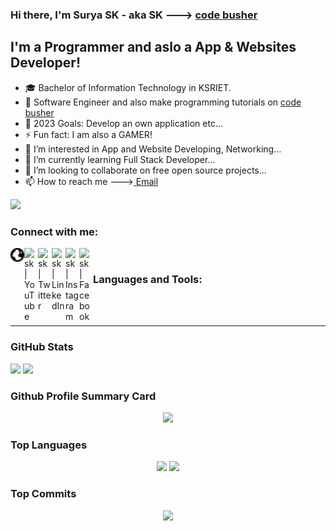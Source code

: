 ### Hi there, I'm Surya SK - aka SK ---> <a href="https://youtube.com/@codebusher" target="_blank"> code busher </a>

## I'm a Programmer and aslo a App  & Websites Developer!
- 🎓 Bachelor of Information Technology in KSRIET.
- 🔭 Software Engineer and also make programming tutorials on <a href="https://youtube.com/@codebusher" target="_blank"> code busher </a>
- 🥅 2023 Goals: Develop an own application etc...
- ⚡ Fun fact: I am also a GAMER! 
- 👀 I’m interested in App and Website Developing, Networking...
- 🌱 I’m currently learning Full Stack Developer...
- 💞️ I’m looking to collaborate on free open source projects...
- 📫 How to reach me ---><a href="mailto:ssk599285@gmail.com" target="_blank"> Email </a>

![](https://komarev.com/ghpvc/?username=suryask27&color=brightgreen&style=plastic)

### Connect with me:

[<img align="left" alt="sk" width="22px" src="https://raw.githubusercontent.com/iconic/open-iconic/master/svg/globe.svg" />][website]
[<img align="left" alt="sk | YouTube" width="22px" src="https://cdn.jsdelivr.net/npm/simple-icons@v3/icons/youtube.svg" />][youtube]
[<img align="left" alt="sk | Twitter" width="22px" src="https://cdn.jsdelivr.net/npm/simple-icons@v3/icons/twitter.svg" />][twitter]
[<img align="left" alt="sk | LinkedIn" width="22px" src="https://cdn.jsdelivr.net/npm/simple-icons@v3/icons/linkedin.svg" />][linkedin]
[<img align="left" alt="sk | Instagram" width="22px" src="https://cdn.jsdelivr.net/npm/simple-icons@v3/icons/instagram.svg" />][instagram]
[<img align="left" alt="sk | Facebook" width="22px" src="https://cdn.jsdelivr.net/npm/simple-icons@3.4.0/icons/facebook.svg" />][facebook]

<br />

### Languages and Tools:


<br />
<br />

---

### GitHub Stats
<p align="left">
	<img width="48%" src="https://github-readme-stats.vercel.app/api?username=suryask27&show_icons=true&theme=github" />
	<img width="48%" src="https://github-readme-streak-stats.herokuapp.com/?user=suryask27&theme=github" />
</p>

### Github Profile Summary Card
<p align="center">
  <img src="https://github-profile-summary-cards.vercel.app/api/cards/profile-details?username=suryask27&theme=github"/>
</p>

### Top Languages
<p align="center">
	<img width="48%" src="https://github-profile-summary-cards.vercel.app/api/cards/repos-per-language?username=suryask27&theme=github" />
	<img width="48%" src="https://github-profile-summary-cards.vercel.app/api/cards/most-commit-language?username=suryask27&theme=github" />
</p>

### Top Commits
<p align="center">
	<img width="48%" src="http://github-profile-summary-cards.vercel.app/api/cards/productive-time?username=suryask27&theme=github&utcOffset=8" />
</p>

<!-- <img align="left" alt="sk's language Stats" src="https://github-readme-stats.vercel.app/api/top-langs/?username=suryask27&show_icons=true&hide_border=true" /> -->

[website]: https://youtube.com/@codebusher
[twitter]: https://twitter.com/jaisuryask27
[youtube]: https://youtube.com/@codebusher
[instagram]: https://www.instagram.com/jaisuryask27/
[linkedin]: https://www.linkedin.com/in/suryask27
[facebook]: https://www.facebook.com/SuryaKING.SKsurya.18
